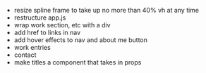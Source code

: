 - resize spline frame to take up no more than 40% vh at any time
- restructure app.js
- wrap work section, etc with a div
- add href to links in nav
- add hover effects to nav and about me button
- work entries
- contact
- make titles a component that takes in props